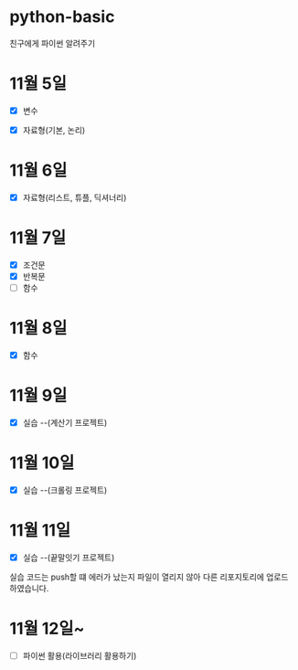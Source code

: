 # python-basic
친구에게 파이썬 알려주기

# 11월 5일

- [x] 변수
- [x] 자료형(기본, 논리)
  
  
# 11월 6일
- [x] 자료형(리스트, 튜플, 딕셔너리)
  
# 11월 7일
- [x] 조건문
- [x] 반복문
- [ ] 함수

# 11월 8일
- [x] 함수

# 11월 9일
- [x] 실습 --(계산기 프로젝트)

# 11월 10일
- [x] 실습 --(크롤링 프로젝트)

# 11월 11일
- [x] 실습 --(끝말잇기 프로젝트)


실습 코드는 push할 떄 에러가 났는지 파일이 열리지 않아 다른 리포지토리에 업로드 하였습니다.

# 11월 12일~

- [ ]  파이썬 활용(라이브러리 활용하기)

